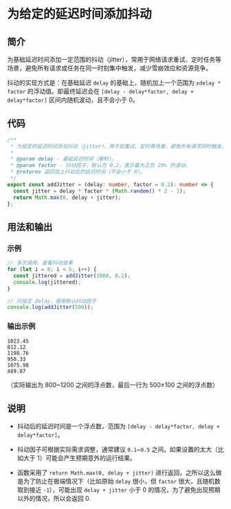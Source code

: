 # 为给定的延迟时间添加抖动

## 简介

为基础延迟时间添加一定范围的抖动（jitter），常用于网络请求重试、定时任务等场景，避免所有请求或任务在同一时刻集中触发，减少雪崩效应和资源竞争。

抖动的实现方式是：在基础延迟 `delay` 的基础上，随机加上一个范围为 `±delay * factor` 的浮动值。即最终延迟会在 `[delay - delay*factor, delay + delay*factor]` 区间内随机波动，且不会小于 0。

## 代码

```typescript
/**
 * 为给定的延迟时间添加抖动（jitter），用于如重试、定时等场景，避免所有请求同时触发。
 *
 * @param delay - 基础延迟时间（毫秒）。
 * @param factor - 抖动因子，默认为 0.2，表示最大正负 20% 的波动。
 * @returns 返回加上抖动后的延迟时间（不会小于 0）。
 */
export const addJitter = (delay: number, factor = 0.2): number => {
  const jitter = delay * factor * (Math.random() * 2 - 1);
  return Math.max(0, delay + jitter);
};
```

## 用法和输出

### 示例

```typescript
// 多次调用，查看抖动效果
for (let i = 0; i < 5; i++) {
  const jittered = addJitter(1000, 0.2);
  console.log(jittered);
}

// 只指定 delay，使用默认抖动因子
console.log(addJitter(500));
```

### 输出示例

```
1023.45
812.12
1198.76
950.33
1075.98
489.87
```

（实际输出为 800~1200 之间的浮点数，最后一行为 500±100 之间的浮点数）

## 说明

- 抖动后的延迟时间是一个浮点数，范围为 `[delay - delay*factor, delay + delay*factor]`。
- 抖动因子可根据实际需求调整，通常建议 `0.1`~`0.5` 之间。如果设置的太大（比如大于 1）可能会产生预期意外的运行结果。

- 函数采用了 `return Math.max(0, delay + jitter)` 进行返回，之所以这么做是为了防止在极端情况下（比如原始 `delay` 很小，但 `factor` 很大，且随机数取到接近 `-1`），可能出现 `delay + jitter` 小于 0 的情况，为了避免出现预期以外的情况，所以会返回 0.
